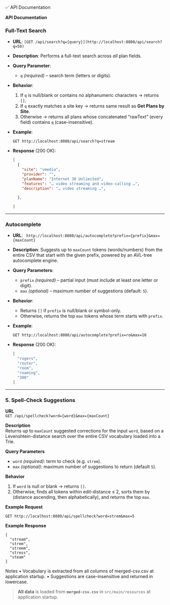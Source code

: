 ✅ API Documentation

**API Documentation**


### Full-Text Search

* **URL**: `[GET /api/search?q={query}](http://localhost:8080/api/search?q=50)`
* **Description**:
  Performs a full-text search across *all* plan fields.
* **Query Parameter**:

  * `q` *(required)* – search term (letters or digits).
* **Behavior**:

  1. If `q` is null/blank or contains no alphanumeric characters → returns `[]`.
  2. If `q` exactly matches a site key → returns same result as **Get Plans by Site**.
  3. Otherwise → returns all plans whose concatenated “rawText” (every field) contains `q` (case-insensitive).
* **Example**:

  ```
  GET http://localhost:8080/api/search?q=stream
  ```
* **Response** (200 OK):

  ```json
  [
    {
      "site": "vmedia",
      "provider": "",
      "planName": "Internet 30 Unlimited",
      "features": "… video streaming and video-calling …",
      "description": "… video streaming …",
  
    },
  
  ]
  ```

---

### Autocomplete

* **URL**: ` http://localhost:8080/api/autocomplete?prefix={prefix}&max={maxCount}`
* **Description**:
  Suggests up to `maxCount` tokens (words/numbers) from the entire CSV that start with the given prefix, powered by an AVL-tree autocomplete engine.
* **Query Parameters**:

  * `prefix` *(required)* – partial input (must include at least one letter or digit).
  * `max` *(optional)* – maximum number of suggestions (default: `5`).
* **Behavior**:

  * Returns `[]` if `prefix` is null/blank or symbol-only.
  * Otherwise, returns the top `max` tokens whose term starts with `prefix`.
* **Example**:

  ```
  GET http://localhost:8080/api/autocomplete?prefix=ro&max=10
  ```
* **Response** (200 OK):

  ```json
  [
    "rogers",
    "router",
    "room",
    "roaming",
    "300"
  ]
  ```

---

### 5. Spell-Check Suggestions

**URL**  
`GET /api/spellcheck?word={word}&max={maxCount}`

**Description**  
Returns up to `maxCount` suggested corrections for the input `word`, based on a Levenshtein-distance search over the entire CSV vocabulary loaded into a Trie.

**Query Parameters**  
- `word` _(required)_: term to check (e.g. `strem`).  
- `max` _(optional)_: maximum number of suggestions to return (default `5`).

**Behavior**  
1. If `word` is null or blank → returns `[]`.  
2. Otherwise, finds all tokens within edit-distance ≤ 2, sorts them by (distance ascending, then alphabetically), and returns the top `max`.

**Example Request**  
```http
GET http://localhost:8080/api/spellcheck?word=strem&max=5
```
**Example Response**
```
[
  "stream",
  "strem",
  "streem",
  "stress",
  "steam"
]
```
Notes
	•	Vocabulary is extracted from all columns of merged-csv.csv at application startup.
	•	Suggestions are case-insensitive and returned in lowercase.


> **All data** is loaded from **`merged-csv.csv`** in `src/main/resources` at application startup.

